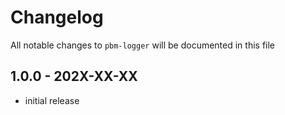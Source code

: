 # Changelog

All notable changes to `pbm-logger` will be documented in this file

## 1.0.0 - 202X-XX-XX

- initial release

